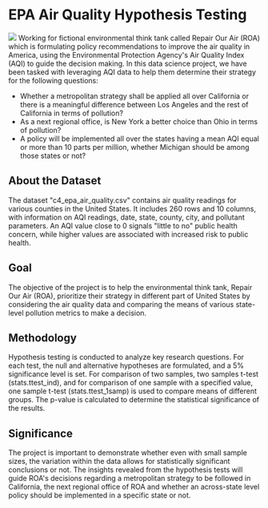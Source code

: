 # EPA Air Quality Hypothesis Testing
![](https://mlawiy0je0ms.i.optimole.com/206F41w.2d6g.2d53d/w:1024/h:576/q:auto/https://www.planetwatch.io/wp-content/uploads/2022/08/Air-pollution.jpg)
Working for fictional environmental think tank called Repair Our Air (ROA) which is formulating policy recommendations to improve the air quality in America, using the Environmental Protection Agency's Air Quality Index (AQI) to guide the decision making. 
In this data science project, we have been tasked with leveraging AQI data to help them determine their strategy for the following questions:

- Whether a metropolitan strategy shall be applied all over California or there is a meaningful difference between Los Angeles and the rest of California in terms of pollution?
- As a next regional office, is New York a better choice than Ohio in terms of pollution?
- A policy will be implemented all over the states having a mean AQI equal or more than 10 parts per million, whether Michigan should be among those states or not?

## About the Dataset
The dataset "c4_epa_air_quality.csv" contains air quality readings for various counties in the United States. It includes 260 rows and 10 columns, with information on AQI readings, date, state, county, city, and pollutant parameters. 
An AQI value close to 0 signals "little to no" public health concern, while higher values are associated with increased risk to public health.

## Goal
The objective of the project is to help the environmental think tank, Repair Our Air (ROA), prioritize their strategy in different part of United States by considering the air quality data and comparing the means of various state-level pollution metrics to make a decision.

## Methodology
Hypothesis testing is conducted to analyze key research questions. For each test, the null and alternative hypotheses are formulated, and a 5% significance level is set.
For comparison of two samples, two samples t-test (stats.ttest_ind), and for comparison of one sample with a specified value, one sample t-test (stats.ttest_1samp) is used to compare means of different groups.
The p-value is calculated to determine the statistical significance of the results.

## Significance
The project is important to demonstrate whether even with small sample sizes, the variation within the data allows for statistically significant conclusions or not.
The insights revealed from the hypothesis tests will guide ROA's decisions regarding a metropolitan strategy to be followed in California, the next regional office of ROA and whether an across-state level policy should be implemented in a specific state or not.